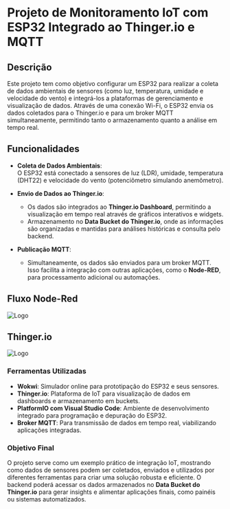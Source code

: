 # Projeto de Monitoramento IoT com ESP32 Integrado ao Thinger.io e MQTT

## Descrição
Este projeto tem como objetivo configurar um ESP32 para realizar a coleta de dados ambientais de sensores (como luz, temperatura, umidade e velocidade do vento) e integrá-los a plataformas de gerenciamento e visualização de dados. Através de uma conexão Wi-Fi, o ESP32 envia os dados coletados para o Thinger.io e para um broker MQTT simultaneamente, permitindo tanto o armazenamento quanto a análise em tempo real.

## Funcionalidades
- **Coleta de Dados Ambientais**:  
   O ESP32 está conectado a sensores de luz (LDR), umidade, temperatura (DHT22) e velocidade do vento (potenciômetro simulando anemômetro).  

- **Envio de Dados ao Thinger.io**:  
   - Os dados são integrados ao **Thinger.io Dashboard**, permitindo a visualização em tempo real através de gráficos interativos e widgets.  
   - Armazenamento no **Data Bucket do Thinger.io**, onde as informações são organizadas e mantidas para análises históricas e consulta pelo backend.  

- **Publicação MQTT**:  
   - Simultaneamente, os dados são enviados para um broker MQTT. Isso facilita a integração com outras aplicações, como o **Node-RED**, para processamento adicional ou automações.

## Fluxo Node-Red
<div>
   <img src="https://drive.google.com/uc?export=view&id=1i0nk37Y2NWWdG41w3pe7xwrtT7TEo75z" alt="Logo">
</div>

## Thinger.io
<div>
   <img src="https://drive.google.com/uc?export=view&id=1i0nk37Y2NWWdG41w3pe7xwrtT7TEo75z" alt="Logo">
</div>


### **Ferramentas Utilizadas**  
- **Wokwi**: Simulador online para prototipação do ESP32 e seus sensores.  
- **Thinger.io**: Plataforma de IoT para visualização de dados em dashboards e armazenamento em buckets.  
- **PlatformIO com Visual Studio Code**: Ambiente de desenvolvimento integrado para programação e depuração do ESP32.  
- **Broker MQTT**: Para transmissão de dados em tempo real, viabilizando aplicações integradas.  

### **Objetivo Final**  
O projeto serve como um exemplo prático de integração IoT, mostrando como dados de sensores podem ser coletados, enviados e utilizados por diferentes ferramentas para criar uma solução robusta e eficiente. O backend poderá acessar os dados armazenados no **Data Bucket do Thinger.io** para gerar insights e alimentar aplicações finais, como painéis ou sistemas automatizados.  
